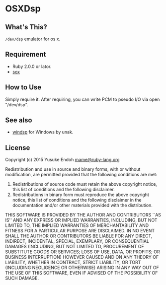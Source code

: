 # OSXDsp

## What's This?

`/dev/dsp` emulator for os x.

## Requirement

* Ruby 2.0.0 or lator.
* [sox](http://sox.sourceforge.net/)

## How to Use

Simply require it. After requiring, you can write PCM to pseudo I/O via open "/dev/dsp".

## See also

* [windsp](https://github.com/unak/windsp) for Windows by unak.

## License

Copyright (c) 2015 Yusuke Endoh <mame@ruby-lang.org>

Redistribution and use in source and binary forms, with or without
modification, are permitted provided that the following conditions are met:

1. Redistributions of source code must retain the above copyright notice,
   this list of conditions and the following disclaimer.
2. Redistributions in binary form must reproduce the above copyright notice,
   this list of conditions and the following disclaimer in the documentation
   and/or other materials provided with the distribution.

THIS SOFTWARE IS PROVIDED BY THE AUTHOR AND CONTRIBUTORS ``AS IS'' AND ANY
EXPRESS OR IMPLIED WARRANTIES, INCLUDING, BUT NOT LIMITED TO, THE IMPLIED
WARRANTIES OF MERCHANTABILITY AND FITNESS FOR A PARTICULAR PURPOSE ARE
DISCLAIMED. IN NO EVENT SHALL THE AUTHOR OR CONTRIBUTORS BE LIABLE FOR ANY
DIRECT, INDIRECT, INCIDENTAL, SPECIAL, EXEMPLARY, OR CONSEQUENTIAL DAMAGES
(INCLUDING, BUT NOT LIMITED TO, PROCUREMENT OF SUBSTITUTE GOODS OR SERVICES;
LOSS OF USE, DATA, OR PROFITS; OR BUSINESS INTERRUPTION) HOWEVER CAUSED AND
ON ANY THEORY OF LIABILITY, WHETHER IN CONTRACT, STRICT LIABILITY, OR TORT
(INCLUDING NEGLIGENCE OR OTHERWISE) ARISING IN ANY WAY OUT OF THE USE OF THIS
SOFTWARE, EVEN IF ADVISED OF THE POSSIBILITY OF SUCH DAMAGE.
